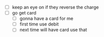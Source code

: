 - [ ] keep an eye on if they reverse the charge
- [ ] go get card
  - [ ] gonna have a card for me 
  - [ ] first time use  debit
  - [ ] next time will have card use that
